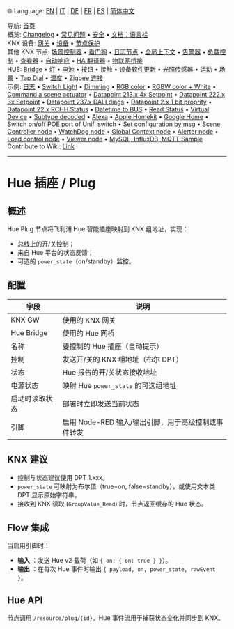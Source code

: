 🌐 Language: [EN](/node-red-contrib-knx-ultimate/wiki/HUE+Plug) | [IT](/node-red-contrib-knx-ultimate/wiki/it-HUE+Plug) | [DE](/node-red-contrib-knx-ultimate/wiki/de-HUE+Plug) | [FR](/node-red-contrib-knx-ultimate/wiki/fr-HUE+Plug) | [ES](/node-red-contrib-knx-ultimate/wiki/es-HUE+Plug) | [简体中文](/node-red-contrib-knx-ultimate/wiki/zh-CN-HUE+Plug)
<!-- NAV START -->
导航: [首页](/node-red-contrib-knx-ultimate/wiki/zh-CN-Home)  
概览: [Changelog](https://github.com/Supergiovane/node-red-contrib-knx-ultimate/blob/master/CHANGELOG.md) • [常见问题](/node-red-contrib-knx-ultimate/wiki/zh-CN-FAQ-Troubleshoot) • [安全](/node-red-contrib-knx-ultimate/wiki/zh-CN-SECURITY) • [文档：语言栏](/node-red-contrib-knx-ultimate/wiki/zh-CN-Docs-Language-Bar)  
KNX 设备: [网关](/node-red-contrib-knx-ultimate/wiki/zh-CN-Gateway-configuration) • [设备](/node-red-contrib-knx-ultimate/wiki/zh-CN-Device) • [节点保护](/node-red-contrib-knx-ultimate/wiki/zh-CN-Protections)  
其他 KNX 节点: [场景控制器](/node-red-contrib-knx-ultimate/wiki/zh-CN-SceneController-Configuration) • [看门狗](/node-red-contrib-knx-ultimate/wiki/zh-CN-WatchDog-Configuration) • [日志节点](/node-red-contrib-knx-ultimate/wiki/zh-CN-Logger-Configuration) • [全局上下文](/node-red-contrib-knx-ultimate/wiki/zh-CN-GlobalVariable) • [告警器](/node-red-contrib-knx-ultimate/wiki/zh-CN-Alerter-Configuration) • [负载控制](/node-red-contrib-knx-ultimate/wiki/zh-CN-LoadControl-Configuration) • [查看器](/node-red-contrib-knx-ultimate/wiki/zh-CN-knxUltimateViewer) • [自动响应](/node-red-contrib-knx-ultimate/wiki/zh-CN-KNXAutoResponder) • [HA 翻译器](/node-red-contrib-knx-ultimate/wiki/zh-CN-HATranslator) • [物联网桥接](/node-red-contrib-knx-ultimate/wiki/zh-CN-IoT-Bridge-Configuration)  
HUE: [Bridge](/node-red-contrib-knx-ultimate/wiki/zh-CN-HUE+Bridge+configuration) • [灯](/node-red-contrib-knx-ultimate/wiki/zh-CN-HUE+Light) • [电池](/node-red-contrib-knx-ultimate/wiki/zh-CN-HUE+Battery) • [按钮](/node-red-contrib-knx-ultimate/wiki/zh-CN-HUE+Button) • [接触](/node-red-contrib-knx-ultimate/wiki/zh-CN-HUE+Contact+sensor) • [设备软件更新](/node-red-contrib-knx-ultimate/wiki/zh-CN-HUE+Device+software+update) • [光照传感器](/node-red-contrib-knx-ultimate/wiki/zh-CN-HUE+Light+sensor) • [运动](/node-red-contrib-knx-ultimate/wiki/zh-CN-HUE+Motion) • [场景](/node-red-contrib-knx-ultimate/wiki/zh-CN-HUE+Scene) • [Tap Dial](/node-red-contrib-knx-ultimate/wiki/zh-CN-HUE+Tapdial) • [温度](/node-red-contrib-knx-ultimate/wiki/zh-CN-HUE+Temperature+sensor) • [Zigbee 连接](/node-red-contrib-knx-ultimate/wiki/zh-CN-HUE+Zigbee+connectivity)  
示例: [日志](/node-red-contrib-knx-ultimate/wiki/zh-CN-Logger-Sample) • [Switch Light](/node-red-contrib-knx-ultimate/wiki/-Sample---Switch-light) • [Dimming](/node-red-contrib-knx-ultimate/wiki/-Sample---Dimming) • [RGB color](/node-red-contrib-knx-ultimate/wiki/-Sample---RGB-Color) • [RGBW color + White](/node-red-contrib-knx-ultimate/wiki/-Sample---RGBW-Color-plus-White) • [Command a scene actuator](/node-red-contrib-knx-ultimate/wiki/-Sample---Control-a-scene-actuator) • [Datapoint 213.x 4x Setpoint](/node-red-contrib-knx-ultimate/wiki/-Sample---DPT213) • [Datapoint 222.x 3x Setpoint](/node-red-contrib-knx-ultimate/wiki/-Sample---DPT222) • [Datapoint 237.x DALI diags](/node-red-contrib-knx-ultimate/wiki/-Sample---DPT237) • [Datapoint 2.x 1 bit proprity](/node-red-contrib-knx-ultimate/wiki/-Sample---DPT2) • [Datapoint 22.x RCHH Status](/node-red-contrib-knx-ultimate/wiki/-Sample---DPT22) • [Datetime to BUS](/node-red-contrib-knx-ultimate/wiki/-Sample---DateTime-to-BUS) • [Read Status](/node-red-contrib-knx-ultimate/wiki/-Sample---Read-value-from-Device) • [Virtual Device](/node-red-contrib-knx-ultimate/wiki/-Sample---Virtual-Device) • [Subtype decoded](/node-red-contrib-knx-ultimate/wiki/-Sample---Subtype) • [Alexa](/node-red-contrib-knx-ultimate/wiki/-Sample---Alexa) • [Apple Homekit](/node-red-contrib-knx-ultimate/wiki/-Sample---Apple-Homekit) • [Google Home](/node-red-contrib-knx-ultimate/wiki/-Sample---Google-Assistant) • [Switch on/off POE port of Unifi switch](/node-red-contrib-knx-ultimate/wiki/-Sample---UnifiPOE) • [Set configuration by msg](/node-red-contrib-knx-ultimate/wiki/-Sample-setConfig) • [Scene Controller node](/node-red-contrib-knx-ultimate/wiki/Sample-Scene-Node) • [WatchDog node](/node-red-contrib-knx-ultimate/wiki/-Sample---WatchDog) • [Global Context node](/node-red-contrib-knx-ultimate/wiki/SampleGlobalContextNode) • [Alerter node](/node-red-contrib-knx-ultimate/wiki/SampleAlerter) • [Load control node](/node-red-contrib-knx-ultimate/wiki/SampleLoadControl) • [Viewer node](/node-red-contrib-knx-ultimate/wiki/knxUltimateViewer) • [MySQL, InfluxDB, MQTT Sample](/node-red-contrib-knx-ultimate/wiki/Sample-KNX2MQTT-KNX2MySQL-KNX2InfluxDB)  
Contribute to Wiki: [Link](/node-red-contrib-knx-ultimate/wiki/zh-CN-Manage-Wiki)
<!-- NAV END -->
---

# Hue 插座 / Plug

## 概述

Hue Plug 节点将飞利浦 Hue 智能插座映射到 KNX 组地址，实现：

- 总线上的开/关控制；
- 来自 Hue 平台的状态反馈；
- 可选的 `power_state`（on/standby）监控。

## 配置

|字段|说明|
|--|--|
| KNX GW | 使用的 KNX 网关 |
| Hue Bridge | 使用的 Hue 网桥 |
| 名称 | 要控制的 Hue 插座（自动提示） |
| 控制 | 发送开/关的 KNX 组地址（布尔 DPT） |
| 状态 | Hue 报告的开/关状态接收地址 |
| 电源状态 | 映射 Hue `power_state` 的可选组地址 |
| 启动时读取状态 | 部署时立即发送当前状态 |
| 引脚 | 启用 Node-RED 输入/输出引脚，用于高级控制或事件转发 |

## KNX 建议

- 控制与状态建议使用 DPT 1.xxx。
- `power_state` 可映射为布尔值（true=on, false=standby），或使用文本类 DPT 显示原始字符串。
- 接收到 KNX 读取 (`GroupValue_Read`) 时，节点返回缓存的 Hue 状态。

## Flow 集成

当启用引脚时：

- **输入** ：发送 Hue v2 载荷（如 `{ on: { on: true } }`）。
- **输出** ：在每次 Hue 事件时输出 `{ payload, on, power_state, rawEvent }`。

## Hue API

节点调用 `/resource/plug/{id}`。Hue 事件流用于捕获状态变化并同步到 KNX。